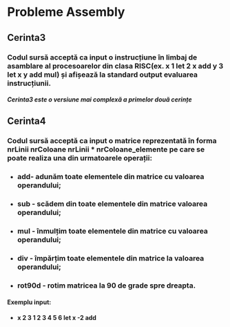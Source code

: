 # Probleme Assembly
## Cerinta3 
### Codul sursă acceptă ca input o instrucțiune în limbaj de asamblare al procesoarelor din clasa RISC(ex. x 1 let 2 x add y 3 let x y add mul) și afișează la standard output evaluarea instrucțiunii.
##### *Cerinta3 este o versiune mai complexă a primelor două cerințe*
## Cerinta4
### Codul sursă acceptă ca input o matrice reprezentată în forma **nrLinii nrColoane nrLinii * nrColoane_elemente** pe care se poate realiza una din urmatoarele operații:
- ###  **add**- adunăm toate elementele din matrice cu valoarea operandului;
- ### **sub** - scădem din toate elementele din matrice valoarea operandului;
- ### **mul** - înmulțim toate elementele din matrice cu valoarea operandului;
- ### **div** - împărțim toate elementele din matrice la valoarea operandului;
- ### **rot90d** - rotim matricea la 90 de grade spre dreapta.
#### Exemplu input:
- #### x 2 3 1 2 3 4 5 6 let x -2 add
